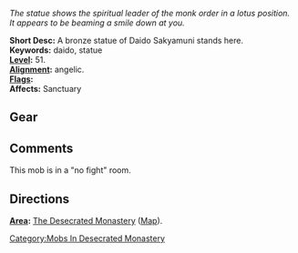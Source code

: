 *The statue shows the spiritual leader of the monk order in a lotus
position. It appears to be beaming a smile down at you.*

**Short Desc:** A bronze statue of Daido Sakyamuni stands here.  
**Keywords:** daido, statue  
**[Level](Level.md "wikilink"):** 51.  
**[Alignment](Alignment.md "wikilink"):** angelic.  
**[Flags](:Category:_Mob_Types.md "wikilink"):**  
**Affects:** Sanctuary  

## Gear

## Comments

This mob is in a "no fight" room.

## Directions

**[Area](:Category:_Areas.md "wikilink"):** [The Desecrated
Monastery](:Category:_Desecrated_Monastery.md "wikilink")
([Map](Desecrated_Monastery_Map.md "wikilink")).  

[Category:Mobs In Desecrated
Monastery](Category:Mobs_In_Desecrated_Monastery "wikilink")
